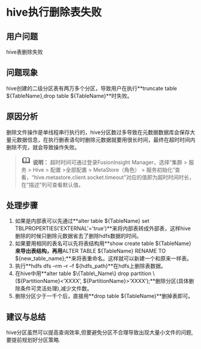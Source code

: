 # hive执行删除表失败<a name="mrs_03_0268"></a>

## 用户问题<a name="section18305143583116"></a>

hive表删除失败

## 问题现象<a name="section117424454313"></a>

hive创建的二级分区表有两万多个分区，导致用户在执行**truncate table $\{TableName\},drop table $\{TableName\}**时失败。

## 原因分析<a name="section1237061220324"></a>

删除文件操作是单线程串行执行的，hive分区数过多导致在元数据数据库会保存大量元数据信息，在执行删表语句时删除元数据就要用很长时间，最终在超时时间内删除不完，就会导致操作失败。

>![](public_sys-resources/icon-note.gif) **说明：** 
>超时时间可通过登录FusionInsight Manager，选择“集群 \> 服务 \> Hive \> 配置 \>全部配置 \> MetaStore（角色） \> 服务初始化”查看，“hive.metastore.client.socket.timeout”对应的值即为超时时间时长，在“描述”列可查看默认值。

## 处理步骤<a name="section731018431300"></a>

1.  如果是内部表可以先通过**alter table $\{TableName\} set TBLPROPERTIES\('EXTERNAL'='true'\)**来将内部表转成外部表，这样hive删除的时候只删除元数据省去了删除hdfs数据的时间。
2.  如果要用相同的表名可以先将表结构用**show create table $\{TableName\}**来导出表结构，再用**ALTER TABLE $\{TableName\} RENAME TO $\{new\_table\_name\};**来将表重命名。这样就可以新建一个和原来一样表。
3.  执行**hdfs dfs –rm –r –f $\{hdfs\_path\}**在hdfs上删除表数据。
4.  在hive中用**alter table $\{Table\_Name\} drop partition \($\{PartitionName\}<’XXXX’, $\{PartitionName\}\>’XXXX’\);**删除分区\(具体删除条件可灵活处理\),减少文件数。
5.  删除分区少于一千个后，直接用**drop table $\{TableName\}**删掉表即可。

## 建议与总结<a name="section8898183420"></a>

hive分区虽然可以提高查询效率,但要避免分区不合理导致出现大量小文件的问题,要提前规划好分区策略.

